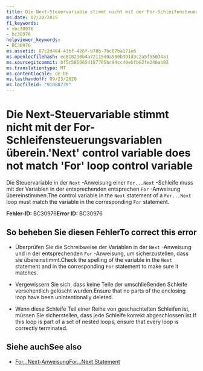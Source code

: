 ```yaml
---
title: Die Next-Steuervariable stimmt nicht mit der For-Schleifensteuerungsvariablen überein.
ms.date: 07/20/2015
f1_keywords:
- vbc30976
- bc30976
helpviewer_keywords:
- BC30976
ms.assetid: 87c2d464-43bf-426f-b78b-7bc07ba171e6
ms.openlocfilehash: ee818230b4a72115d0a500b301d3c2a5f55034a1
ms.sourcegitcommit: bf5c5850654187705bc94cc40ebfb62fe346ab02
ms.translationtype: MT
ms.contentlocale: de-DE
ms.lasthandoff: 09/23/2020
ms.locfileid: "91088739"
---
```

# <a name="next-control-variable-does-not-match-for-loop-control-variable"></a><span data-ttu-id="f57a2-102">Die Next-Steuervariable stimmt nicht mit der For-Schleifensteuerungsvariablen überein.</span><span class="sxs-lookup"><span data-stu-id="f57a2-102">'Next' control variable does not match 'For' loop control variable</span></span>

<span data-ttu-id="f57a2-103">Die Steuervariable in der `Next` -Anweisung einer `For...Next` -Schleife muss mit der Variablen in der entsprechenden entsprechen `For` -Anweisung übereinstimmen.</span><span class="sxs-lookup"><span data-stu-id="f57a2-103">The control variable in the `Next` statement of a `For...Next` loop must match the variable in the corresponding `For` statement.</span></span>  
  
 <span data-ttu-id="f57a2-104">**Fehler-ID:** BC30976</span><span class="sxs-lookup"><span data-stu-id="f57a2-104">**Error ID:** BC30976</span></span>  
  
## <a name="to-correct-this-error"></a><span data-ttu-id="f57a2-105">So beheben Sie diesen Fehler</span><span class="sxs-lookup"><span data-stu-id="f57a2-105">To correct this error</span></span>  
  
- <span data-ttu-id="f57a2-106">Überprüfen Sie die Schreibweise der Variablen in der `Next` -Anweisung und in der entsprechenden `For` -Anweisung, um sicherzustellen, dass sie übereinstimmt.</span><span class="sxs-lookup"><span data-stu-id="f57a2-106">Check the spelling of the variable in the `Next` statement and in the corresponding `For` statement to make sure it matches.</span></span>  
  
- <span data-ttu-id="f57a2-107">Vergewissern Sie sich, dass keine Teile der umschließenden Schleife versehentlich gelöscht wurden.</span><span class="sxs-lookup"><span data-stu-id="f57a2-107">Ensure that no parts of the enclosing loop have been unintentionally deleted.</span></span>  
  
- <span data-ttu-id="f57a2-108">Wenn diese Schleife Teil einer Reihe von geschachtelten Schleifen ist, müssen Sie sicherstellen, dass jede Schleife korrekt abgeschlossen ist.</span><span class="sxs-lookup"><span data-stu-id="f57a2-108">If this loop is part of a set of nested loops, ensure that every loop is correctly terminated.</span></span>  
  
## <a name="see-also"></a><span data-ttu-id="f57a2-109">Siehe auch</span><span class="sxs-lookup"><span data-stu-id="f57a2-109">See also</span></span>

- [<span data-ttu-id="f57a2-110">For...Next-Anweisung</span><span class="sxs-lookup"><span data-stu-id="f57a2-110">For...Next Statement</span></span>](../language-reference/statements/for-next-statement.md)
